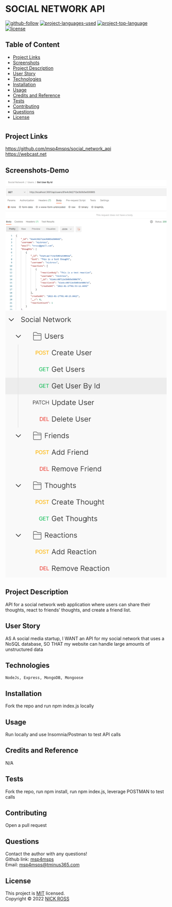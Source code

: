 # SOCIAL NETWORK API

[![github-follow](https://img.shields.io/github/followers/msp4msps?label=Follow&logoColor=purple&style=social)](https://github.com/msp4msps)
[![project-languages-used](https://img.shields.io/github/languages/count/msp4msps/social_network_api?color=important)](https://github.com/msp4msps/social_network_api)
[![project-top-language](https://img.shields.io/github/languages/top/msp4msps/social_network_api?color=blueviolet)](https://github.com/msp4msps/social_network_api)
[![license](https://img.shields.io/badge/License-MIT-brightgreen.svg)](https://choosealicense.com/licenses/mit/)

## Table of Content

- [ Project Links ](#Project-Links)
- [ Screenshots](#Screenshots)
- [ Project Description ](#Project-Description)
- [ User Story ](#User-Story)
- [ Technologies ](#Technologies)
- [ Installation ](#Installation)
- [ Usage ](#Usage)
- [ Credits and Reference ](#Credits-and-Reference)
- [ Tests ](#Tests)
- [ Contributing ](#Contributing)
- [ Questions ](#Questions)
- [ License ](#License)

#

## Project Links

https://github.com/msp4msps/social_network_api<br>
https://webcast.net

## Screenshots-Demo

<kbd>![screenshot1](public/img/Screenshot1.png)</kbd><kbd>![screenshot2](public/img/Screenshot2.png)</kbd>

## Project Description

API for a social network web application where users can share their thoughts, react to friends’ thoughts, and create a friend list.

## User Story

AS A social media startup, I WANT an API for my social network that uses a NoSQL database, SO THAT my website can handle large amounts of unstructured data

## Technologies

```
NodeJs, Express, MongoDB, Mongoose
```

## Installation

Fork the repo and run npm index.js locally

## Usage

Run locally and use Insomnia/Postman to test API calls

## Credits and Reference

N/A

## Tests

Fork the repo, run npm install, run npm index.js, leverage POSTMAN to test calls

## Contributing

Open a pull request

## Questions

Contact the author with any questions!<br>
Github link: [msp4msps](https://github.com/msp4msps)<br>
Email: msp4msps@tminus365.com

## License

This project is [MIT](https://choosealicense.com/licenses/mit/) licensed.<br />
Copyright © 2022 [NICK ROSS](https://github.com/msp4msps)
